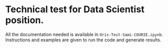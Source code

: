 # Technical test for Data Scientist position.

All the documentation needed is available in `Oris-Test-Sami-COURIE.ipynb`.
Instructions and examples are given to run the code and generate results.